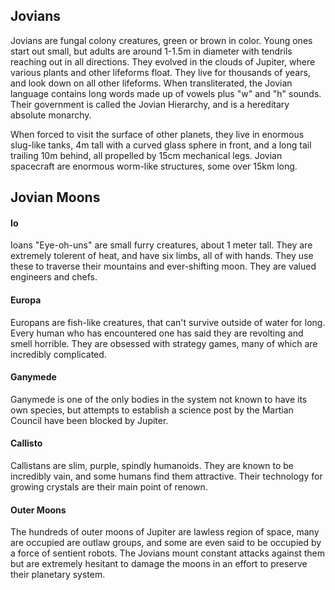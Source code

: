 ## Jovians
Jovians are fungal colony creatures, green or brown in color. Young ones start out small, but adults are around 1-1.5m in diameter with tendrils reaching out in all directions. They evolved in the clouds of Jupiter, where various plants and other lifeforms float. They live for thousands of years, and look down on all other lifeforms. When transliterated, the Jovian language contains long words made up of vowels plus "w" and "h" sounds. Their government is called the Jovian Hierarchy, and is a hereditary absolute monarchy.

When forced to visit the surface of other planets, they live in enormous slug-like tanks, 4m tall with a curved glass sphere in front, and a long tail trailing 10m behind, all propelled by 15cm mechanical legs. Jovian spacecraft are enormous worm-like structures, some over 15km long. 
## Jovian Moons
#### Io
Ioans "Eye-oh-uns" are small furry creatures, about 1 meter tall. They are extremely tolerent of heat, and have six limbs, all of with hands. They use these to traverse their mountains and ever-shifting moon. They are valued engineers and chefs.
#### Europa
Europans are fish-like creatures, that can't survive outside of water for long. Every human who has encountered one has said they are revolting and smell horrible. They are obsessed with strategy games, many of which are incredibly complicated.
#### Ganymede
Ganymede is one of the only bodies in the system not known to have its own species, but attempts to establish a science post by the Martian Council have been blocked by Jupiter.
#### Callisto
Callistans are slim, purple, spindly humanoids. They are known to be incredibly vain, and some humans find them attractive. Their technology for growing crystals are their main point of renown. 
#### Outer Moons
The hundreds of outer moons of Jupiter are lawless region of space, many are occupied are outlaw groups, and some are even said to be occupied by a force of sentient robots. The Jovians mount constant attacks against them but are extremely hesitant to damage the moons in an effort to preserve their planetary system.